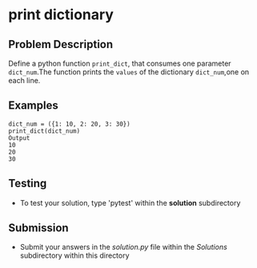 # print dictionary 

## Problem Description 
Define a python function `print_dict`, that consumes one parameter `dict_num`.The function prints the `values` of the dictionary `dict_num`,one on each line.

## Examples
```
dict_num = ({1: 10, 2: 20, 3: 30})
print_dict(dict_num)
Output 
10
20
30
```

## Testing
* To test your solution, type 'pytest' within the **solution** subdirectory

## Submission
* Submit your answers in the *solution.py* file within the *Solutions* subdirectory within this directory